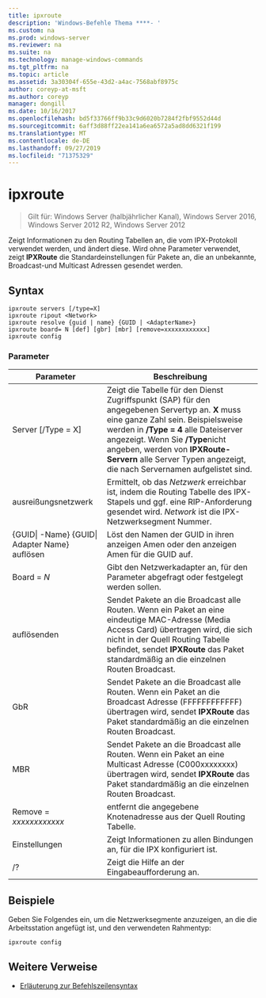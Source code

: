 ```yaml
---
title: ipxroute
description: 'Windows-Befehle Thema ****- '
ms.custom: na
ms.prod: windows-server
ms.reviewer: na
ms.suite: na
ms.technology: manage-windows-commands
ms.tgt_pltfrm: na
ms.topic: article
ms.assetid: 3a30304f-655e-43d2-a4ac-7568abf8975c
author: coreyp-at-msft
ms.author: coreyp
manager: dongill
ms.date: 10/16/2017
ms.openlocfilehash: bd5f33766ff9b33c9d6020b7284f2fbf9552d44d
ms.sourcegitcommit: 6aff3d88ff22ea141a6ea6572a5ad8dd6321f199
ms.translationtype: MT
ms.contentlocale: de-DE
ms.lasthandoff: 09/27/2019
ms.locfileid: "71375329"
---
```

# <a name="ipxroute"></a>ipxroute

>Gilt für: Windows Server (halbjährlicher Kanal), Windows Server 2016, Windows Server 2012 R2, Windows Server 2012

Zeigt Informationen zu den Routing Tabellen an, die vom IPX-Protokoll verwendet werden, und ändert diese. Wird ohne Parameter verwendet, zeigt **IPXRoute** die Standardeinstellungen für Pakete an, die an unbekannte, Broadcast-und Multicast Adressen gesendet werden.   
## <a name="syntax"></a>Syntax  
```  
ipxroute servers [/type=X]  
ipxroute ripout <Network>  
ipxroute resolve {guid | name} {GUID | <AdapterName>}  
ipxroute board= N [def] [gbr] [mbr] [remove=xxxxxxxxxxxx]  
ipxroute config  
```  
### <a name="parameters"></a>Parameter  
|Parameter|Beschreibung|  
|-------|--------|  
|Server [/Type = X]|Zeigt die Tabelle für den Dienst Zugriffspunkt (SAP) für den angegebenen Servertyp an.  **X** muss eine ganze Zahl sein. Beispielsweise werden in **/Type = 4** alle Dateiserver angezeigt. Wenn Sie **/Type**nicht angeben, werden von **IPXRoute-Servern** alle Server Typen angezeigt, die nach Servernamen aufgelistet sind.|  
|ausreißungsnetzwerk|Ermittelt, ob das *Netzwerk* erreichbar ist, indem die Routing Tabelle des IPX-Stapels und ggf. eine RIP-Anforderung gesendet wird.  *Network* ist die IPX-Netzwerksegment Nummer.|  
|{GUID&#124; -Name} {GUID&#124; Adapter Name} auflösen|Löst den Namen der GUID in ihren anzeigen Amen oder den anzeigen Amen für die GUID auf.|  
|Board = *N*|Gibt den Netzwerkadapter an, für den Parameter abgefragt oder festgelegt werden sollen.|  
|auflösenden|Sendet Pakete an die Broadcast alle Routen. Wenn ein Paket an eine eindeutige MAC-Adresse (Media Access Card) übertragen wird, die sich nicht in der Quell Routing Tabelle befindet, sendet **IPXRoute** das Paket standardmäßig an die einzelnen Routen Broadcast.|  
|GbR|Sendet Pakete an die Broadcast alle Routen. Wenn ein Paket an die Broadcast Adresse (FFFFFFFFFFFF) übertragen wird, sendet **IPXRoute** das Paket standardmäßig an die einzelnen Routen Broadcast.|  
|MBR|Sendet Pakete an die Broadcast alle Routen. Wenn ein Paket an eine Multicast Adresse (C000xxxxxxxx) übertragen wird, sendet **IPXRoute** das Paket standardmäßig an die einzelnen Routen Broadcast.|  
|Remove = *xxxxxxxxxxxx*|entfernt die angegebene Knotenadresse aus der Quell Routing Tabelle.|  
|Einstellungen|Zeigt Informationen zu allen Bindungen an, für die IPX konfiguriert ist.|  
|/?|Zeigt die Hilfe an der Eingabeaufforderung an.|  
## <a name="BKMK_Examples"></a>Beispiele  
Geben Sie Folgendes ein, um die Netzwerksegmente anzuzeigen, an die die Arbeitsstation angefügt ist, und den verwendeten Rahmentyp:  
```  
ipxroute config  
```  
## <a name="additional-references"></a>Weitere Verweise  
-   [Erläuterung zur Befehlszeilensyntax](command-line-syntax-key.md)  
